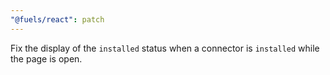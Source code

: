 ```yaml
---
"@fuels/react": patch
---
```


Fix the display of the `installed` status when a connector is `installed` while the page is open.
